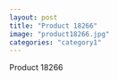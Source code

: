 ```yaml
---
layout: post
title: "Product 18266"
image: "product18266.jpg"
categories: "category1"
---
```

Product 18266
